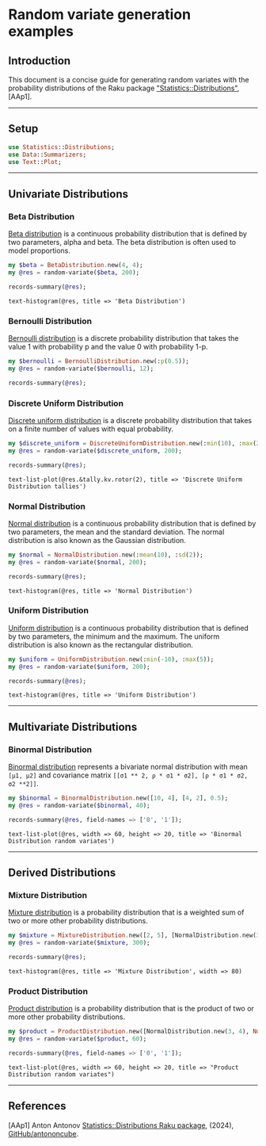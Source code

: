 # Random variate generation examples

## Introduction

This document is a concise guide for generating random variates with the probability distributions
of the Raku package ["Statistics::Distributions"](https://raku.land/zef:antononcube/Statistics::Distributions), [AAp1].    

---------

## Setup

```raku
use Statistics::Distributions;
use Data::Summarizers;
use Text::Plot;
```

--------

## Univariate Distributions

### Beta Distribution

[Beta distribution](https://en.wikipedia.org/wiki/Beta_distribution) is a continuous probability distribution that is defined by two parameters, alpha and beta. The beta distribution is often used to model proportions.

```raku
my $beta = BetaDistribution.new(4, 4);
my @res = random-variate($beta, 200);

records-summary(@res);
```

```perl6
text-histogram(@res, title => 'Beta Distribution')
```


### Bernoulli Distribution

[Bernoulli distribution](https://en.wikipedia.org/wiki/Bernoulli_distribution) is a discrete probability distribution that takes the value 1 with probability p and the value 0 with probability 1-p.

```raku
my $bernoulli = BernoulliDistribution.new(:p(0.5));
my @res = random-variate($bernoulli, 12);

records-summary(@res);
```

### Discrete Uniform Distribution

[Discrete uniform distribution](https://en.wikipedia.org/wiki/Discrete_uniform_distribution) is a discrete probability distribution that takes on a finite number of values with equal probability.

```raku
my $discrete_uniform = DiscreteUniformDistribution.new(:min(10), :max(20));
my @res = random-variate($discrete_uniform, 200);

records-summary(@res);
```

```perl6
text-list-plot(@res.&tally.kv.rotor(2), title => 'Discrete Uniform Distribution tallies')
```

### Normal Distribution

[Normal distribution](https://en.wikipedia.org/wiki/Normal_distribution) is a continuous probability distribution that is defined by two parameters, the mean and the standard deviation. The normal distribution is also known as the Gaussian distribution.

```raku
my $normal = NormalDistribution.new(:mean(10), :sd(2));
my @res = random-variate($normal, 200);

records-summary(@res);
```

```perl6
text-histogram(@res, title => 'Normal Distribution')
```

### Uniform Distribution

[Uniform distribution](https://en.wikipedia.org/wiki/Uniform_distribution_(continuous)) is a continuous probability distribution that is defined by two parameters, the minimum and the maximum. The uniform distribution is also known as the rectangular distribution.

```raku
my $uniform = UniformDistribution.new(:min(-10), :max(5));
my @res = random-variate($uniform, 200);

records-summary(@res);
```

```perl6
text-histogram(@res, title => 'Uniform Distribution')
```

----

## Multivariate Distributions

### Binormal Distribution

[Binormal distribution](https://mathworld.wolfram.com/BivariateNormalDistribution.html) represents a bivariate normal distribution with mean `[μ1, μ2]` 
and covariance matrix `[[σ1 ** 2, ρ * σ1 * σ2], [ρ * σ1 * σ2, σ2 **2]]`.

```raku
my $binormal = BinormalDistribution.new([10, 4], [4, 2], 0.5);
my @res = random-variate($binormal, 40);

records-summary(@res, field-names => ['0', '1']);
```

```perl6
text-list-plot(@res, width => 60, height => 20, title => 'Binormal Distribution random variates')
```

-----

## Derived Distributions

### Mixture Distribution

[Mixture distribution](https://en.wikipedia.org/wiki/Mixture_distribution) is a probability distribution that is a weighted sum of two or more other probability distributions.

```raku
my $mixture = MixtureDistribution.new([2, 5], [NormalDistribution.new(3, 4), NormalDistribution.new(16, 5)]);
my @res = random-variate($mixture, 300);

records-summary(@res);
```

```perl6
text-histogram(@res, title => 'Mixture Distribution', width => 80)
```

### Product Distribution

[Product distribution](https://en.wikipedia.org/wiki/Product_distribution) is a probability distribution that is the product of two or more other probability distributions.

```raku
my $product = ProductDistribution.new([NormalDistribution.new(3, 4), NormalDistribution.new(6, 5)]);
my @res = random-variate($product, 60);

records-summary(@res, field-names => ['0', '1']);
```

```perl6
text-list-plot(@res, width => 60, height => 20, title => "Product Distribution random variates")
```

--------

## References

[AAp1] Anton Antonov
[Statistics::Distributions Raku package](https://github.com/antononcube/Raku-Statistics-Distributions),
(2024),
[GitHub/antononcube](https://github.com/antononcube).